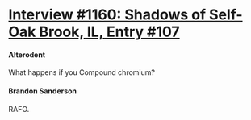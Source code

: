 # [Interview #1160: Shadows of Self-Oak Brook, IL, Entry #107](https://www.theoryland.com/intvmain.php?i=1160#107)

#### Alterodent

What happens if you Compound chromium?

#### Brandon Sanderson

RAFO.

